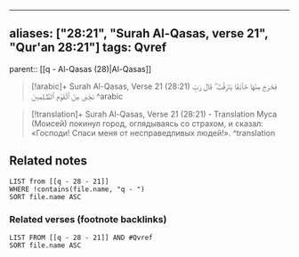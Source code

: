 
---
aliases: ["28:21", "Surah Al-Qasas, verse 21", "Qur'an 28:21"]
tags: Qvref
---

parent:: [[q - Al-Qasas (28)|Al-Qasas]]

> [!arabic]+ Surah Al-Qasas, Verse 21 (28:21)
> <span class="quran-arabic">فَخَرَجَ مِنْهَا خَآئِفًا يَتَرَقَّبُ ۖ قَالَ رَبِّ نَجِّنِى مِنَ ٱلْقَوْمِ ٱلظَّـٰلِمِينَ</span>
^arabic

> [!translation]+ Surah Al-Qasas, Verse 21 (28:21) - Translation
> Муса (Моисей) покинул город, оглядываясь со страхом, и сказал: «Господи! Спаси меня от несправедливых людей!».
^translation



## Related notes
```dataview
LIST from [[q - 28 - 21]]
WHERE !contains(file.name, "q - ")
SORT file.name ASC
```

### Related verses (footnote backlinks)
```dataview
LIST FROM [[q - 28 - 21]] AND #Qvref
SORT file.name ASC
```

